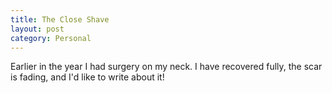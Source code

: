 ```yaml
---
title: The Close Shave
layout: post
category: Personal
---
```


Earlier in the year I had surgery on my neck. I have recovered fully, the scar is fading, and I'd like to write about it!

<!--more-->

